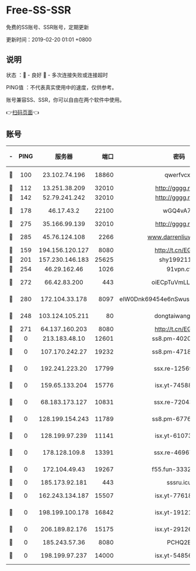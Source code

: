 # Free-SS-SSR

免费的SS账号、SSR账号，定期更新

更新时间：2019-02-20 01:01 +0800

## 说明

状态     ：🙂 - 良好 🙁 - 多次连接失败或连接超时

PING值   ：不代表真实使用中的速度，仅供参考。

账号兼容SS、SSR，你可以自由在两个软件中使用。

👉[扫码页面](https://liesauer.github.io/free-ss-ssr.github.io/)👈

## 账号

|-|PING|服务器|端口|密码|加密方式|区域|
|:----:|:----:|:-----:|-----:|:----:|:----:|:----:|
|🙂|100|23.102.74.196|18860|qwerfvcxz|aes-256-gcm|JP|
|🙂|112|13.251.38.209|32010|http://gggg.rocks|chacha20|SG|
|🙂|142|52.79.241.242|32010|http://gggg.rocks|chacha20|KR|
|🙂|178|46.17.43.2|22100|wGQ4vA7D|aes-256-gcm|RU|
|🙂|275|35.166.99.139|32010|http://gggg.rocks|chacha20|US|
|🙂|285|45.76.124.108|2266|www.darrenliuwei.com|aes-256-cfb|AU|
|🙂|159|194.156.120.127|8080|http://t.cn/EGJIyrl|rc4-md5|RU|
|🙂|201|157.230.146.183|25625|shy19921124|rc4-md5|US|
|🙂|254|46.29.162.46|1026|91vpn.cf|rc4-md5|RU|
|🙂|272|66.42.83.200|443|oiECpTuVmLLxk4Ts|aes-256-cfb|US|
|🙂|280|172.104.33.178|8097|eIW0Dnk69454e6nSwuspv9DmS201tQ0D|aes-256-cfb|SG|
|🙁|248|103.124.105.211|80|dongtaiwang.com|aes-256-cfb|US|
|🙁|271|64.137.160.203|8080|http://t.cn/EGJIyrl|rc4-md5|CA|
|🙁|0|213.183.48.10|12601|ss8.pm-40202630|rc4-md5|RU|
|🙁|0|107.170.242.27|19232|ss8.pm-47184551|aes-256-cfb|US|
|🙁|0|192.241.223.20|17799|ssx.re-12569451|aes-256-cfb|US|
|🙁|0|159.65.133.204|15776|isx.yt-74588926|aes-256-cfb|SG|
|🙁|0|68.183.173.127|10831|ssx.re-72043236|aes-256-cfb|US|
|🙁|0|128.199.154.243|11789|ss8.pm-67760833|aes-256-cfb|SG|
|🙁|0|128.199.97.239|11141|isx.yt-61073883|aes-256-cfb|SG|
|🙁|0|178.128.109.8|13391|ssx.re-46967706|aes-256-cfb|SG|
|🙁|0|172.104.49.43|19267|f55.fun-33324216|aes-256-cfb|SG|
|🙁|0|185.173.92.181|443|sssru.icu|rc4-md5|RU|
|🙁|0|162.243.134.187|15507|isx.yt-77618718|aes-256-cfb|US|
|🙁|0|198.199.100.178|16842|isx.yt-19121084|aes-256-cfb|US|
|🙁|0|206.189.82.176|15175|isx.yt-29126697|aes-256-cfb|SG|
|🙁|0|185.243.57.36|8080|PCHQ2E|rc4-md5|US|
|🙁|0|198.199.97.237|14000|isx.yt-54856932|aes-256-cfb|US|
